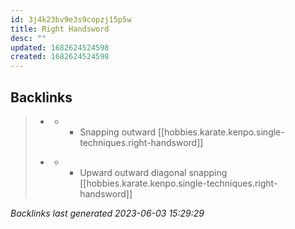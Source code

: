 ```yaml
---
id: 3j4k23bv9e3s9copzj15p5w
title: Right Handsword
desc: ""
updated: 1682624524598
created: 1682624524598
---
```


## Backlinks

> - [](..\techniques\hobbies.karate.kenpo.techniques.twin-kimono.md)
>   - - Snapping outward [[hobbies.karate.kenpo.single-techniques.right-handsword]]
>    
> - [](..\techniques\lone-kimono.md)
>   - - Upward outward diagonal snapping [[hobbies.karate.kenpo.single-techniques.right-handsword]]

_Backlinks last generated 2023-06-03 15:29:29_
